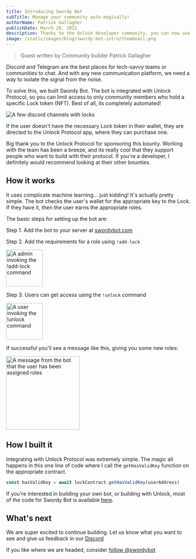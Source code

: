 ```yaml
---
title: Introducing Swordy Bot
subTitle: Manage your community auto-magically!
authorName: Patrick Gallagher
publishDate: March 29, 2021
description: Thanks to the Unlock developer community, you can now use Unlock in Discord.
image: /static/images/blog/swordy-bot-intro/thumbnail.png
---
```


> Guest written by Community builder Patrick Gallagher

Discord and Telegram are the best places for tech-savvy teams or communities to chat. And with any new communication platform, we need a way to isolate the signal from the noise.

To solve this, we built Swordy Bot. The bot is integrated with Unlock Protocol, so you can limit access to only community members who hold a specific Lock token (NFT). Best of all, its completely automated!

![A few discord channels with locks](/static/images/blog/swordy-bot-intro/channels.png)

If the user doesn't have the necessary Lock token in their wallet, they are directed to the Unlock Protocol app, where they can purchase one.

Big thank you to the Unlock Protocol for sponsoring this bounty. Working with the team has been a breeze, and its really cool that they support people who want to build with their protocol. If you're a developer, I definitely would recommend looking at their other bounties.

## How it works

It uses complicate machine learning... just kidding! It's actually pretty simple. The bot checks the user's wallet for the appropriate key to the Lock. If they have it, then the user earns the appropriate roles.

The basic steps for setting up the bot are:

Step 1. Add the bot to your server at [swordybot.com](https://swordybot.com)

Step 2. Add the requirements for a role using `!add-lock`

<img src="/static/images/blog/swordy-bot-intro/add-lock.png" alt="A admin invoking the !add-lock command" height="100px"/>

Step 3. Users can get access using the `!unlock` command

<img src="/static/images/blog/swordy-bot-intro/invoke.png" alt="A user invoking the !unlock command" height="100px"/>

If successful you'll see a message like this, giving you some new roles:

<img src="/static/images/blog/swordy-bot-intro/knighted.png" alt="A message from the bot that the user has been assigned roles" height="200px"/>

## How I built it

Integrating with Unlock Protocol was extremely simple. The magic all happens in this one line of code where I call the `getHasValidKey` function on the appropriate contract.

```js
const hasValidKey = await lockContract.getHasValidKey(userAddress)
```

If you're interested in building your own bot, or building with Unlock, most of the code for Swordy Bot is available [here](https://github.com/pi0neerpat/unlock-protocol-bot/blob/e448d1f81a49c4b0b021d09bb623991ae87c55f5/api/src/lib/unlockProtocol/unlockProtocol.js#L26).

## What's next

We are super excited to continue building. Let us know what you want to see and give us feedback in our [Discord](https://discord.gg/Nw3y4GtBSh)

If you like where we are headed, consider <a href="https://twitter.com/swordybot?ref_src=twsrc%5Etfw" class="twitter-follow-button" data-show-count="false">follow @swordybot</a>